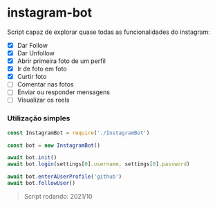 # instagram-bot

Script capaz de explorar quase todas as funcionalidades do instagram:

- [x] Dar Follow
- [x] Dar Unfollow
- [x] Abrir primeira foto de um perfil 
- [x] Ir de foto em foto 
- [x] Curtir foto 
- [ ] Comentar nas fotos
- [ ] Enviar ou responder mensagens
- [ ] Visualizar os reels

### Utilização simples

```javascript
const InstagramBot = require('./InstagramBot')

const bot = new InstagramBot()

await bot.init()
await bot.login(settings[0].username, settings[0].password)

await bot.enterAUserProfile('github')
await bot.followUser()
```
> Script rodando: 2021/10
